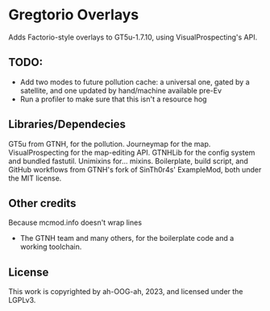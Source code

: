 # Gregtorio Overlays
Adds Factorio-style overlays to GT5u-1.7.10, using VisualProspecting's API.

## TODO:
 - Add two modes to future pollution cache: a universal one, gated by a satellite, and one updated by hand/machine available pre-Ev
 - Run a profiler to make sure that this isn't a resource hog

## Libraries/Dependecies
GT5u from GTNH, for the pollution.
Journeymap for the map.
VisualProspecting for the map-editing API.
GTNHLib for the config system and bundled fastutil.
Unimixins for... mixins.
Boilerplate, build script, and GitHub workflows from GTNH's fork of SinTh0r4s' ExampleMod, both under the MIT license.

## Other credits
Because mcmod.info doesn't wrap lines
 - The GTNH team and many others, for the boilerplate code and a working toolchain.

## License
This work is copyrighted by ah-OOG-ah, 2023, and licensed under the LGPLv3.
